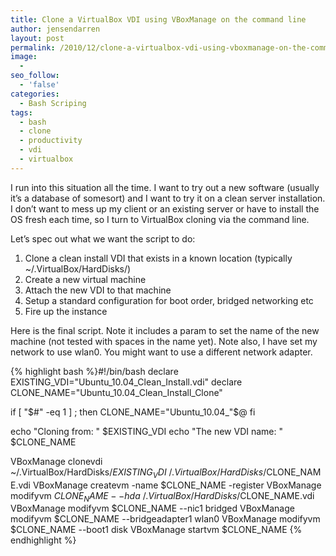 ```yaml
---
title: Clone a VirtualBox VDI using VBoxManage on the command line
author: jensendarren
layout: post
permalink: /2010/12/clone-a-virtualbox-vdi-using-vboxmanage-on-the-command-line/
image:
  -
seo_follow:
  - 'false'
categories:
  - Bash Scriping
tags:
  - bash
  - clone
  - productivity
  - vdi
  - virtualbox
---
```

I run into this situation all the time. I want to try out a new software (usually it&#8217;s a database of somesort) and I want to try it on a clean server installation. I don&#8217;t want to mess up my client or an existing server or have to install the OS fresh each time, so I turn to VirtualBox cloning via the command line.

Let&#8217;s spec out what we want the script to do:

1.  Clone a clean install VDI that exists in a known location (typically ~/.VirtualBox/HardDisks/)
2.  Create a new virtual machine
3.  Attach the new VDI to that machine
4.  Setup a standard configuration for boot order, bridged networking etc
5.  Fire up the instance

Here is the final script. Note it includes a param to set the name of the new machine (not tested with spaces in the name yet). Note also, I have set my network to use wlan0. You might want to use a different network adapter.

{% highlight bash %}#!/bin/bash
declare EXISTING_VDI="Ubuntu_10.04_Clean_Install.vdi"
declare CLONE_NAME="Ubuntu_10.04_Clean_Install_Clone"

if [ "$#" -eq 1 ] ; then
    CLONE_NAME="Ubuntu_10.04_"$@
fi

echo "Cloning from: " $EXISTING_VDI
echo "The new VDI name: " $CLONE_NAME

VBoxManage clonevdi ~/.VirtualBox/HardDisks/$EXISTING_VDI ~/.VirtualBox/HardDisks/$CLONE_NAME.vdi
VBoxManage createvm -name $CLONE_NAME -register
VBoxManage modifyvm $CLONE_NAME  --hda ~/.VirtualBox/HardDisks/$CLONE_NAME.vdi
VBoxManage modifyvm $CLONE_NAME  --nic1 bridged
VBoxManage modifyvm $CLONE_NAME  --bridgeadapter1 wlan0
VBoxManage modifyvm $CLONE_NAME  --boot1 disk
VBoxManage startvm $CLONE_NAME
{% endhighlight %}
